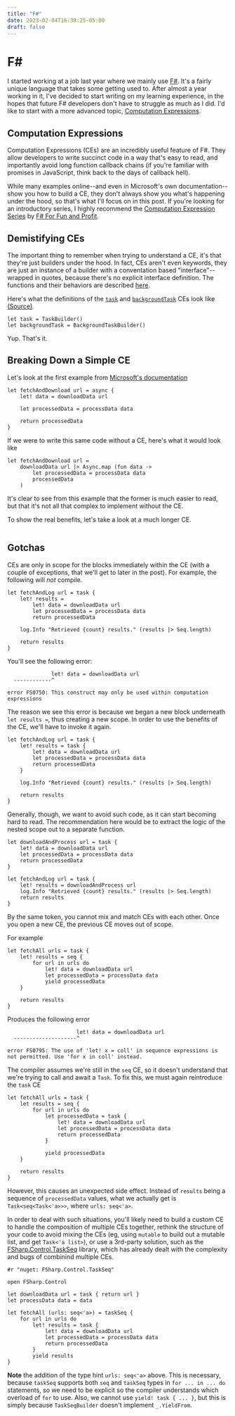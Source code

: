 ```yaml
---
title: "F#"
date: 2023-02-04T16:39:25-05:00
draft: false
---
```


# F#

I started working at a job last year where we mainly use [F#][1]. It's a fairly unique language that takes some getting used to. After almost a year working in it, I've decided to start writing on my learning experience, in the hopes that future F# developers don't have to struggle as much as I did. I'd like to start with a more advanced topic, [Computation Expressions][2].

## Computation Expressions

Computation Expressions (CEs) are an incredibly useful feature of F#. They allow developers to write succinct code in a way that's easy to read, and importantly avoid long function callback chains (if you're familiar with promises in JavaScript, think back to the days of callback hell).

While many examples online--and even in Microsoft's own documentation--show you how to build a CE, they don't always show you what's happening under the hood, so that's what I'll focus on in this post. If you're looking for an introductory series, I highly recommend the [Computation Expression Series][3] by [F# For Fun and Profit][4]. 

## Demistifying CEs

The important thing to remember when trying to understand a CE, it's that they're just builders under the hood. In fact, CEs aren't even keywords, they are just an instance of a builder with a conventation based "interface"--wrapped in quotes, because there's no explicit interface definition. The functions and their behaviors are described [here][5].

Here's what the definitions of the [`task`][6] and [`backgroundTask`][6] CEs look like [(Source)][7].
```f#
let task = TaskBuilder()
let backgroundTask = BackgroundTaskBuilder()
```

Yup. That's it. 

## Breaking Down a Simple CE
Let's look at the first example from [Microsoft's documentation][2]

```f#
let fetchAndDownload url = async {
    let! data = downloadData url

    let processedData = processData data

    return processedData
}
```

If we were to write this same code without a CE, here's what it would look like

```f#
let fetchAndDownload url =
    downloadData url |> Async.map (fun data ->
        let processedData = processData data
        processedData
    )
```

It's clear to see from this example that the former is much easier to read, but that it's not all that complex to implement without the CE.

To show the real benefits, let's take a look at a much longer CE.

```f#

```

## Gotchas
CEs are only in scope for the blocks immediately within the CE (with a couple of exceptions, that we'll get to later in the post). For example, the following will _not_ compile.

```f#
let fetchAndLog url = task {
    let! results =
        let! data = downloadData url
        let processedData = processData data
        return processedData

    log.Info "Retrieved {count} results." (results |> Seq.length)

    return results
}
```

You'll see the following error: 

```
              let! data = downloadData url
  ------------^

error FS0750: This construct may only be used within computation expressions
```

The reason we see this error is because we began a new block underneath `let results =`, thus creating a new scope. In order to use the benefits of the CE, we'll have to invoke it again.

```f#
let fetchAndLog url = task {
    let! results = task {
        let! data = downloadData url
        let processedData = processData data
        return processedData
    }

    log.Info "Retrieved {count} results." (results |> Seq.length)

    return results
}
```

Generally, though, we want to avoid such code, as it can start becoming hard to read. The recommendation here would be to extract the logic of the nested scope out to a separate function. 

```f#
let downloadAndProcess url = task {
    let! data = downloadData url
    let processedData = processData data
    return processedData
}

let fetchAndLog url = task {
    let! results = downloadAndProcess url
    log.Info "Retrieved {count} results." (results |> Seq.length)
    return results
}
```

By the same token, you cannot mix and match CEs with each other. Once you open a new CE, the previous CE moves out of scope.

For example

```f#
let fetchAll urls = task {
    let! results = seq {
        for url in urls do
            let! data = downloadData url
            let processedData = processData data
            yield processedData
    }

    return results
}
```

Produces the following error

```
                      let! data = downloadData url
  --------------------^

error FS0795: The use of 'let! x = coll' in sequence expressions is not permitted. Use 'for x in coll' instead.
```

The compiler assumes we're still in the `seq` CE, so it doesn't understand that we're trying to call and await a `Task`. To fix this, we must again reintroduce the `task` CE

```f#
let fetchAll urls = task {
    let results = seq {
        for url in urls do
            let processedData = task {
                let! data = downloadData url
                let processedData = processData data
                return processedData
            }

            yield processedData
    }

    return results
}
```

However, this causes an unexpected side effect. Instead of `results` being a sequence of `processedData` values, what we actually get is `Task<seq<Task<'a>>>`, where `urls: seq<'a>`. 

In order to deal with such situations, you'll likely need to build a custom CE to handle the composition of multiple CEs together, rethink the structure of your code to avoid mixing the CEs (eg, using `mutable` to build out a mutable list, and get `Task<'a list>`), or use a 3rd-party solution, such as the [FSharp.Control.TaskSeq][8] library, which has already dealt with the complexity and bugs of combinind multiple CEs. 

```f#
#r "nuget: FSharp.Control.TaskSeq"

open FSharp.Control

let downloadData url = task { return url }
let processData data = data

let fetchAll (urls: seq<'a>) = taskSeq {
    for url in urls do
        let! results = task {
            let! data = downloadData url
            let processedData = processData data
            return processedData
        }
        yield results
}
```

**Note** the addition of the type hint `urls: seq<'a>` above. This is necessary, because `taskSeq` supports both `seq` and `taskSeq` types in `for ... in ... do` statements, so we need to be explicit so the compiler understands which overload of `for` to use. Also, we cannot use `yield! task { ... }`, but this is simply because `TaskSeqBuilder` doesn't implement `_.YieldFrom`.

<!--- References -->

[1]: https://dotnet.microsoft.com/en-us/languages/fsharp "https://dotnet.microsoft.com/en-us/languages/fsharp"
[2]: https://learn.microsoft.com/en-us/dotnet/fsharp/language-reference/computation-expressions "https://learn.microsoft.com/en-us/dotnet/fsharp/language-reference/computation-expressions"
[3]: https://fsharpforfunandprofit.com/series/computation-expressions/ "https://fsharpforfunandprofit.com/series/computation-expressions/"
[4]: https://fsharpforfunandprofit.com/ "https://fsharpforfunandprofit.com/"
[5]: https://learn.microsoft.com/en-us/dotnet/fsharp/language-reference/computation-expressions#creating-a-new-type-of-computation-expression "https://learn.microsoft.com/en-us/dotnet/fsharp/language-reference/computation-expressions#creating-a-new-type-of-computation-expression"
[6]: https://fsharp.github.io/fsharp-core-docs/reference/fsharp-control-taskbuildermodule.html "https://fsharp.github.io/fsharp-core-docs/reference/fsharp-control-taskbuildermodule.html"
[7]: https://github.com/dotnet/fsharp/blob/35971aac1809b160ac4adad5ecfff002d826cfe8/src/FSharp.Core/tasks.fs#L287 "https://github.com/dotnet/fsharp/blob/35971aac1809b160ac4adad5ecfff002d826cfe8/src/FSharp.Core/tasks.fs#L287"
[8]: https://github.com/fsprojects/FSharp.Control.TaskSeq "https://github.com/fsprojects/FSharp.Control.TaskSeq"